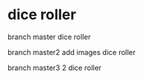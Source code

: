 # dice roller

branch master dice roller

branch master2 add images dice roller

branch master3 2 dice roller
